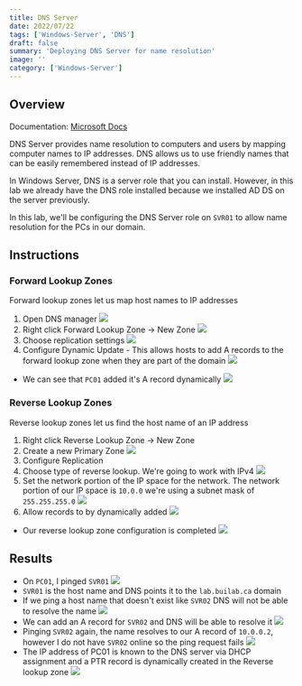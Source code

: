 ```yaml
---
title: DNS Server
date: 2022/07/22
tags: ['Windows-Server', 'DNS']
draft: false
summary: 'Deploying DNS Server for name resolution'
image: ''
category: ['Windows-Server']
---
```


## Overview

Documentation: [Microsoft Docs](https://docs.microsoft.com/en-us/windows-server/networking/dns/dns-top)

DNS Server provides name resolution to computers and users by mapping computer names to IP addresses. DNS allows us to use friendly names that can be easily remembered instead of IP addresses.

In Windows Server, DNS is a server role that you can install. However, in this lab we already have the DNS role installed because we installed AD DS on the server previously.

In this lab, we'll be configuring the DNS Server role on `SVR01` to allow name resolution for the PCs in our domain.

## Instructions

### Forward Lookup Zones

Forward lookup zones let us map host names to IP addresses

1. Open DNS manager
   ![](https://bui.blob.core.windows.net/labs/Lab_2022_07_23_32_07.webp)
2. Right click Forward Lookup Zone -> New Zone
   ![](https://bui.blob.core.windows.net/labs/Lab_2022_07_23_13_30.webp)
3. Choose replication settings
   ![](https://bui.blob.core.windows.net/labs/Lab_2022_07_23_14_06.webp)
4. Configure Dynamic Update - This allows hosts to add A records to the forward lookup zone when they are part of the domain
   ![](https://bui.blob.core.windows.net/labs/Lab_2022_07_23_14_43.webp)

- We can see that `PC01` added it's A record dynamically
  ![](https://bui.blob.core.windows.net/labs/Lab_2022_07_23_18_11.webp)

### Reverse Lookup Zones

Reverse lookup zones let us find the host name of an IP address

1. Right click Reverse Lookup Zone -> New Zone
2. Create a new Primary Zone
   ![](https://bui.blob.core.windows.net/labs/Lab_2022_07_23_20_34.webp)
3. Configure Replication
4. Choose type of reverse lookup. We're going to work with IPv4
   ![](https://bui.blob.core.windows.net/labs/Lab_2022_07_23_21_06.webp)
5. Set the network portion of the IP space for the network. The network portion of our IP space is `10.0.0` we're using a subnet mask of `255.255.255.0`
   ![](https://bui.blob.core.windows.net/labs/Lab_2022_07_23_22_17.webp)
6. Allow records to by dynamically added
   ![](https://bui.blob.core.windows.net/labs/Lab_2022_07_23_23_50.webp)

- Our reverse lookup zone configuration is completed
  ![](https://bui.blob.core.windows.net/labs/Lab_2022_07_23_24_24.webp)

## Results

- On `PC01`, I pinged `SVR01`
  ![](https://bui.blob.core.windows.net/labs/Lab_2022_07_23_34_16.webp)
- `SVR01` is the host name and DNS points it to the `lab.builab.ca` domain
- If we ping a host name that doesn't exist like `SVR02` DNS will not be able to resolve the name
  ![](https://bui.blob.core.windows.net/labs/Lab_2022_07_23_42_17.webp)
- We can add an A record for `SVR02` and DNS will be able to resolve it
  ![](https://bui.blob.core.windows.net/labs/Lab_2022_07_23_43_49.webp)
- Pinging `SVR02` again, the name resolves to our A record of `10.0.0.2`, however I do not have `SVR02` online so the ping request fails
  ![](https://bui.blob.core.windows.net/labs/Lab_2022_07_23_44_25.webp)
- The IP address of PC01 is known to the DNS server via DHCP assignment and a PTR record is dynamically created in the Reverse lookup zone
  ![](https://bui.blob.core.windows.net/labs/Lab_2022_07_23_36_12.webp)
